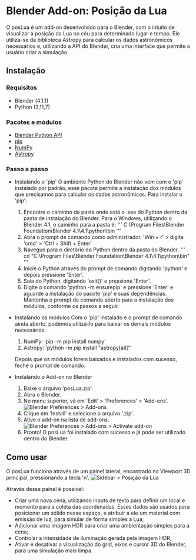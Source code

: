 # Blender Add-on: Posição da Lua
O posLua é um add-on desenvolvido para o Blender, com o intuito de visualizar a posição da Lua no céu para determinado lugar e tempo. Ele utiliza-se da biblioteca Astropy para calcular os dados astronômicos necessários e, utilizando a API do Blender, cria uma interface que permite o usuário criar a simulação.

## Instalação
### Requisitos
- Blender (4.1.1)
- Python (3,11,7)

### Pacotes e módulos
- [Blender Python API](https://docs.blender.org/api/current/index.html)
- [pip](https://pypi.org/project/pip/)
- [NumPy](https://numpy.org/)
- [Astropy](https://www.astropy.org/)

### Passo a passo
- Instalando o 'pip'
  O ambiente Python do Blender não vem com o 'pip' instalado por padrão, esse pacote permite a instalação dos módulos que precisamos para calcular os dados astronômicos.
  Para instalar o 'pip':
  1. Encontre o caminho da pasta onde está o .exe do Python dentro da pasta de instalação do Blender.
     Para o Windows, utilizando o Blender 4.1, o caminho para a pasta é:
     '''
     C:\Program Files\Blender Foundation\Blender 4.1\4.1\python\bin
     '''
  2. Abra o prompt de comando como administrador.
     'Win + r' > digite 'cmd' > 'Ctrl + Shift + Enter'
  3. Navegue para o diretório do Python dentro da pasta do Blender.
     '''
     cd "C:\Program Files\Blender Foundation\Blender 4.1\4.1\python\bin"
     '''
  4. Inicie o Python através do prompt de comando digitando 'python' e depois pressione 'Enter'.
  5. Saia do Python, digitando 'exit()' e pressione 'Enter'.
  6. Digite o comando 'python -m ensurepip' e pressione 'Enter' e aguarde a instalação do pacote 'pip' e suas dependências.
     Mantenha o prompt de comando aberto para a instalação dos módulos, conforme os passos a seguir.

- Instalando os módulos
  Com o 'pip' instalado e o prompt de comando ainda aberto, podemos utilizá-lo para baixar os demais módulos necessários.
  1. NumPy: 'pip -m pip install numpy'
  2. Astropy: 'python -m pip install "astropy[all]"'
 
  Depois que os módulos forem baixados e instalados com sucesso, feche o prompt de comando.

- Instalando o Add-on no Blender
  1. Baixe o arquivo 'posLua.zip'.
  2. Abra o Blender.
  3. No menu superior, vá em 'Edit' > 'Preferences' > 'Add-ons'.
     ![Blender Preferences > Add-ons](https://github.com/brunomarrega-usp/posicao-da-lua-blender/assets/165938265/05e6961d-a743-4a2c-b6f5-7de788886ddd)
  4. Clique em 'Install' e selecione o arquivo '.zip'.
  5. Ative o add-on na lista de add-ons.
     ![Blender Preferences > Add-ons > Activate add-on](https://github.com/brunomarrega-usp/posicao-da-lua-blender/assets/165938265/f8057b0f-68c3-4e88-af73-04e9fa5050ed) 
  6. Pronto! O posLua foi instalado com sucesso e já pode ser utilizado dentro do Blender.
 
## Como usar
O posLua funciona através de um painel lateral, encontrado no Viewport 3D principal, pressionando a tecla 'n'.
![Sidebar > Posição da Lua](https://github.com/brunomarrega-usp/posicao-da-lua-blender/assets/165938265/96aec90d-db8d-4f2d-97db-40a174f82c5f)

Através desse painel é possível:
- Criar uma nova cena, utilizando inputs de texto para definir um local e momento para a coleta das coordenadas. Esses dados são usados para posicionar um sólido nesse espaço, e atribuir a ele um material com emissão de luz, para simular de forma simples a Lua;
- Adicionar uma imagem HDR para criar uma ambientação simples para a cena;
- Controlar a intensidade de iluminação gerada pela imagem HDR;
- Ativar e desativar a visualização do grid, eixos e cursor 3D do Blender, para uma simulação mais limpa.













